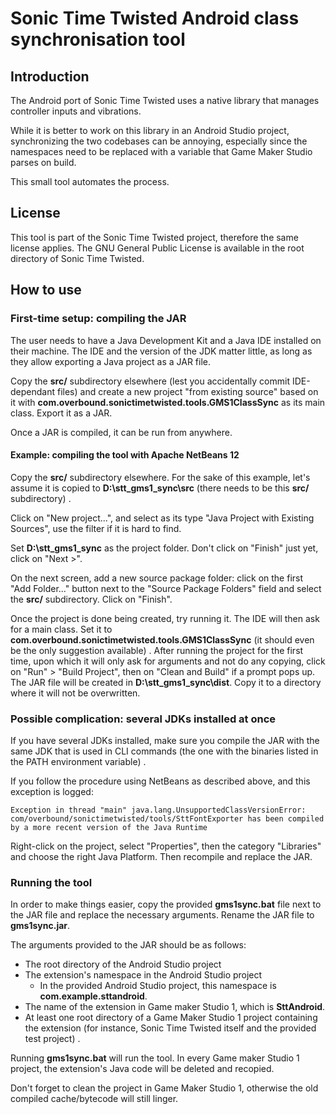 # Sonic Time Twisted Android class synchronisation tool #

## Introduction ##

The Android port of Sonic Time Twisted uses a native library that manages controller inputs and vibrations.

While it is better to work on this library in an Android Studio project, synchronizing the two codebases can be annoying, especially since the namespaces need to be replaced with a variable that Game Maker Studio parses on build.

This small tool automates the process.

## License ##

This tool is part of the Sonic Time Twisted project, therefore the same license applies. The GNU General Public License is available in the root directory of Sonic Time Twisted.

## How to use ##

### First-time setup: compiling the JAR ###

The user needs to have a Java Development Kit and a Java IDE installed on their machine. The IDE and the version of the JDK matter little, as long as they allow exporting a Java project as a JAR file.

Copy the **src/** subdirectory elsewhere (lest you accidentally commit IDE-dependant files) and create a new project "from existing source" based on it with **com.overbound.sonictimetwisted.tools.GMS1ClassSync** as its main class. Export it as a JAR.

Once a JAR is compiled, it can be run from anywhere.

#### Example: compiling the tool with Apache NetBeans 12 ###

Copy the **src/** subdirectory elsewhere. For the sake of this example, let's assume it is copied to **D:\stt_gms1_sync\src** (there needs to be this **src/** subdirectory) .

Click on "New project...", and select as its type "Java Project with Existing Sources", use the filter if it is hard to find.

Set **D:\stt_gms1_sync** as the project folder. Don't click on "Finish" just yet, click on "Next >".

On the next screen, add a new source package folder: click on the first "Add Folder..." button next to the "Source Package Folders" field and select the **src/** subdirectory. Click on "Finish".

Once the project is done being created, try running it. The IDE will then ask for a main class. Set it to **com.overbound.sonictimetwisted.tools.GMS1ClassSync** (it should even be the only suggestion available) . After running the project for the first time, upon which it will only ask for arguments and not do any copying, click on "Run" > "Build Project", then on "Clean and Build" if a prompt pops up. The JAR file will be created in **D:\stt_gms1_sync\dist**. Copy it to a directory where it will not be overwritten.

### Possible complication: several JDKs installed at once ###

If you have several JDKs installed, make sure you compile the JAR with the same JDK that is used in CLI commands (the one with the binaries listed in the PATH environment variable) .

If you follow the procedure using NetBeans as described above, and this exception is logged:
```
Exception in thread "main" java.lang.UnsupportedClassVersionError: com/overbound/sonictimetwisted/tools/SttFontExporter has been compiled by a more recent version of the Java Runtime
```
Right-click on the project, select "Properties", then the category "Libraries" and choose the right Java Platform. Then recompile and replace the JAR.

### Running the tool ###

In order to make things easier, copy the provided **gms1sync.bat** file next to the JAR file and replace the necessary arguments. Rename the JAR file to **gms1sync.jar**.

The arguments provided to the JAR should be as follows:
 - The root directory of the Android Studio project
 - The extension's namespace in the Android Studio project
   - In the provided Android Studio project, this namespace is **com.example.sttandroid**.
 - The name of the extension in Game maker Studio 1, which is **SttAndroid**.
 - At least one root directory of a Game Maker Studio 1 project containing the extension (for instance, Sonic Time Twisted itself and the provided test project) .

Running **gms1sync.bat** will run the tool. In every Game maker Studio 1 project, the extension's Java code will be deleted and recopied.

Don't forget to clean the project in Game Maker Studio 1, otherwise the old compiled cache/bytecode will still linger.